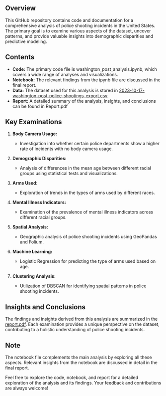 ## Overview

This GitHub repository contains code and documentation for a comprehensive analysis of police shooting incidents in the United States. The primary goal is to examine various aspects of the dataset, uncover patterns, and provide valuable insights into demographic disparities and predictive modeling.

## Contents

- **Code:** The primary code file is washington_post_analysis.ipynb, which covers a wide range of analyses and visualizations.
- **Notebook:** The relevant findings from the ipynb file are discussed in the final report.
- **Data:** The dataset used for this analysis is stored in [2023-10-17-washington-post-police-shootings-export.csv](2023-10-17-washington-post-police-shootings-export.csv).
- **Report:** A detailed summary of the analysis, insights, and conclusions can be found in Report.pdf

## Key Examinations

1. **Body Camera Usage:**
   - Investigation into whether certain police departments show a higher rate of incidents with no body camera usage.

2. **Demographic Disparities:**
   - Analysis of differences in the mean age between different racial groups using statistical tests and visualizations.

3. **Arms Used:**
   - Exploration of trends in the types of arms used by different races.

4. **Mental Illness Indicators:**
   - Examination of the prevalence of mental illness indicators across different racial groups.

5. **Spatial Analysis:**
   - Geographic analysis of police shooting incidents using GeoPandas and Folium.

6. **Machine Learning:**
   - Logistic Regression for predicting the type of arms used based on age.

7. **Clustering Analysis:**
   - Utilization of DBSCAN for identifying spatial patterns in police shooting incidents.

## Insights and Conclusions

The findings and insights derived from this analysis are summarized in the [report.pdf](report.pdf). Each examination provides a unique perspective on the dataset, contributing to a holistic understanding of police shooting incidents.

## Note

The notebook file complements the main analysis by exploring all these aspects. Relevant insights from the notebook are discussed in detail in the final report.

Feel free to explore the code, notebook, and report for a detailed exploration of the analysis and its findings. Your feedback and contributions are always welcome!
